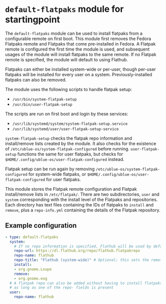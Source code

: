 # `default-flatpaks` module for startingpoint

The `default-flatpaks` module can be used to install flatpaks from a configurable remote on first boot. This module first removes the Fedora Flatpaks remote and Flatpaks that come pre-installed in Fedora. A Flatpak remote is configured the first time the module is used, and subsequent usages of the module will install flatpaks to the same remote. If no Flatpak remote is specified, the module will default to using Flathub.

Flatpaks can either be installed system-wide or per-user, though per-user flatpaks will be installed for every user on a system. Previously-installed flatpaks can also be removed.

The module uses the following scripts to handle flatpak setup:

- `/usr/bin/system-flatpak-setup`
- `/usr/bin/user-flatpak-setup`

The scripts are run on first boot and login by these services:

- `/usr/lib/systemd/system/system-flatpak-setup.service`
- `/usr/lib/systemd/user/user-flatpak-setup-service`

`system-flatpak-setup` checks the flatpak repo information and install/remove lists created by the module. It also checks for the existence of `/etc/ublue-os/system-flatpak-configured` before running. `user-flatpak-setup` functions the same for user flatpaks, but checks for `$HOME/.config/ublue-os/user-flatpak-configured` instead.

Flatpak setup can be run again by removing `/etc/ublue-os/system-flatpak-configured` for system-wide flatpaks, or `$HOME/.config/ublue-os/user-flatpak-configured` for user flatpaks.

This module stores the Flatpak remote configuration and Flatpak install/remove lists in `/etc/flatpak/`. There are two subdirectories, `user` and `system` corresponding with the install level of the Flatpaks and repositories. Each directory has text files containing the IDs of flatpaks to `install` and `remove`, plus a `repo-info.yml` containing the details of the Flatpak repository.

## Example configuration

```yaml
- type: default-flatpaks
  system:
    # If no repo information is specified, Flathub will be used by default
    repo-url: https://dl.flathub.org/repo/flathub.flatpakrepo
    repo-name: flathub
    repo-title: "Flathub (system-wide)" # Optional; this sets the remote's user-facing name in graphical frontends like GNOME Software
    install:
    - org.gnome.Loupe
    remove:
    - org.gnome.eog
  # A flatpak repo can also be added without having to install flatpaks,
  # as long as one of the repo- fields is present
  user:
    repo-name: flathub
```
